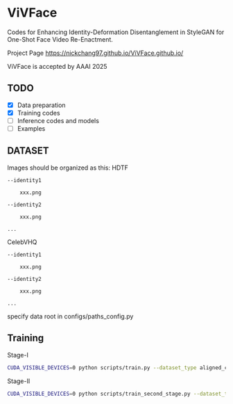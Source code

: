 # ViVFace
Codes for Enhancing Identity-Deformation Disentanglement in StyleGAN for One-Shot Face Video Re-Enactment. 

Project Page https://nickchang97.github.io/ViVFace.github.io/

ViVFace is accepted by AAAI 2025


## TODO
- [x] Data preparation
- [x] Training codes
- [ ] Inference codes and models
- [ ] Examples

## DATASET

Images should be organized as this:
HDTF

	--identity1
 
		xxx.png
  
	--identity2
 
		xxx.png
  
	...
 
CelebVHQ

	--identity1
 
		xxx.png
  
	--identity2
 
		xxx.png
  
	...

specify data root in configs/paths_config.py

## Training
Stage-I
```.bash
CUDA_VISIBLE_DEVICES=0 python scripts/train.py --dataset_type aligned_celevb_image --exp_dir second_stage  --start_from_latent_avg --use_w_pool --w_discriminator_lambda 0.1 --gv_lambda 1e-2 --consistency_lambda 1.0 --delta_norm_lambda 2e-4 --s_lambda 1.0 --import_region_lambda 0.0 --id_lambda 0.1 --val_interval 100000000 --max_steps 100000 --stylegan_size 1024 --checkpoint_path first_stage.pt --workers 16 --batch_size 8 --test_batch_size 4 --test_workers 4 --learning_rate 0.0001 --save_training_data --save_interval 10000 --ss_latent_contrastive_lambda 0.00 --w_discriminator_lr 2e-5  --image_interval 100
```

Stage-II
```.bash
CUDA_VISIBLE_DEVICES=0 python scripts/train_second_stage.py --dataset_type aligned_celevb_image --exp_dir second_stage  --start_from_latent_avg --use_w_pool --val_interval 100000000 --max_steps 100000 --stylegan_size 1024 --checkpoint_path first_stage.pt --workers 16 --batch_size 8 --test_batch_size 4 --test_workers 4 --learning_rate 0.0001 --save_training_data --save_interval 10000 --ss_latent_contrastive_lambda 0.00 --w_discriminator_lr 2e-5 --aug_rate 0.9 --res_lambda 0.1 --hairclip_checkpoint_path pretrained_models/hairclip.pt --hair_aug_rate 0.33 --age_aug_rate 0.67 --image_interval 100
```
